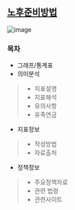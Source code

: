 ## [노후준비방법](http://www.index.go.kr/potal/main/EachDtlPageDetail.do?idx_cd=2692&param=015)
![image](https://user-images.githubusercontent.com/100757595/171081304-f079ea10-0010-4d29-99f7-9e79d697ae2d.png)
### 목차
* 그래프/통계표
* 의미분석
>* 지표설명
>* 지표해석
>* 유의사항
>* 유족연금
* 지표정보
>* 작성방법
>* 자료출처
* 정책정보
>* 주요정책자료
>* 관련 법령
>* 관련사이트
